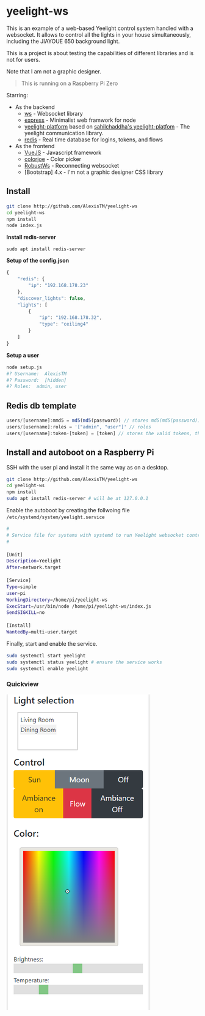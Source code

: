 # yeelight-ws
This is an example of a web-based Yeelight control system handled with a websocket. It allows to control all the lights in your house simultaneously, including the JIAYOUE 650 background light. 

This is a project is about testing the capabilities of different libraries and is not for users.

Note that I am not a graphic designer.

> This is running on a Raspberry Pi Zero

Starring:
- As the backend
  - [ws](https://www.npmjs.com/package/ws) - Websocket library
  - [express](https://www.npmjs.com/package/express) - Minimalist web framwork for node
  - [yeelight-platform](https://github.com/AlexisTM/yeelight-platform) based on [sahilchaddha's yeelight-platfom](https://github.com/sahilchaddha/yeelight-platform) - The yeelight communication library. 
  - [redis](https://github.com/NodeRedis/node_redis) - Real time database for logins, tokens, and flows
- As the frontend
  - [VueJS](https://vuejs.org) - Javascript framework
  - [colorjoe](https://github.com/bebraw/colorjoe) - Color picker
  - [RobustWs](https://github.com/appuri/robust-websocket) - Reconnecting websocket
  - [Bootstrap] 4.x - I'm not a graphic designer CSS library

## Install

```bash
git clone http://github.com/AlexisTM/yeelight-ws
cd yeelight-ws
npm install
node index.js
```

**Install redis-server**

```
sudo apt install redis-server
```

**Setup of the config.json**

```js
{
    "redis": {
        "ip": "192.168.178.23"
    },
    "discover_lights": false,
    "lights": [
        {
            "ip": "192.168.178.32",
            "type": "ceiling4"
        }
    ]
}

```

**Setup a user**

```bash
node setup.js
#? Username:  AlexisTM
#? Password:  [hidden]
#? Roles:  admin, user
```

## Redis db template

```javascript
users/[username]:mmd5 = md5(md5(password)) // stores md5(md5(password))
users/[username]:roles = '["admin", "user"]' // roles
users/[username]:token-[token] = [token] // stores the valid tokens, they expire currently after 10 days, the data 
```

## Install and autoboot on a Raspberry Pi

SSH with the user pi and install it the same way as on a desktop.

```bash
git clone http://github.com/AlexisTM/yeelight-ws
cd yeelight-ws
npm install
sudo apt install redis-server # will be at 127.0.0.1
```

Enable the autoboot by creating the follwoing file `/etc/systemd/system/yeelight.service`

```bash
#
# Service file for systems with systemd to run Yeelight websocket control
#

[Unit]
Description=Yeelight
After=network.target

[Service]
Type=simple
user=pi
WorkingDirectory=/home/pi/yeelight-ws
ExecStart=/usr/bin/node /home/pi/yeelight-ws/index.js
SendSIGKILL=no

[Install]
WantedBy=multi-user.target
```

Finally, start and enable the service.

```bash
sudo systemctl start yeelight
sudo systemctl status yeelight # ensure the service works
sudo systemctl enable yeelight
```

### Quickview

![Quickview](/www/img/onphone.png)
